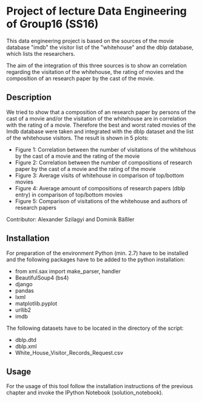 
# Project of lecture Data Engineering of Group16 (SS16)

This data engineering project is based on the sources of the movie database "imdb" the visitor list 
of the "whitehouse" and the dblp database, which lists the researchers.

The aim of the integration of this three sources is to show an correlation regarding the visitation
of the whitehouse, the rating of movies and the composition of an research paper by the cast of the movie.

## Description
We tried to show that a composition of an research paper by persons of the cast of a movie and/or the visitation
of the whitehouse are in correlation with the rating of a movie. Therefore the best and worst rated movies of the
Imdb database were taken and integrated with the dblp dataset and the list of the whitehouse visitors. The result
is shown in 5 plots:
 - Figure 1: Correlation between the number of visitations of the whitehous by the cast of a movie and the rating of the movie
 - Figure 2: Correlation between the number of compositions of research paper by the cast of a movie and the rating of the movie
 - Figure 3: Average visits of whitehouse in comparison of top/bottom movies
 - Figure 4: Average amount of compositions of research papers (dblp entry) in comparison of top/bottom movies
 - Figure 5: Comparison of visitations of the whitehouse and authors of research papers

Contributor: Alexander Szilagyi and Dominik Bäßler

## Installation
For preparation of the environment Python (min. 2.7) have to be installed and the following packages have to be added
to the python installation:
 - from xml.sax import make_parser, handler
 - BeautifulSoup4 (bs4)
 - django
 - pandas
 - lxml
 - matplotlib.pyplot
 - urllib2
 - imdb
 
The following datasets have to be located in the directory of the script:
 - dblp.dtd
 - dblp.xml
 - White_House_Visitor_Records_Request.csv

## Usage

For the usage of this tool follow the installation instructions of the previous chapter
and invoke the IPython Notebook (solution_notebook).
